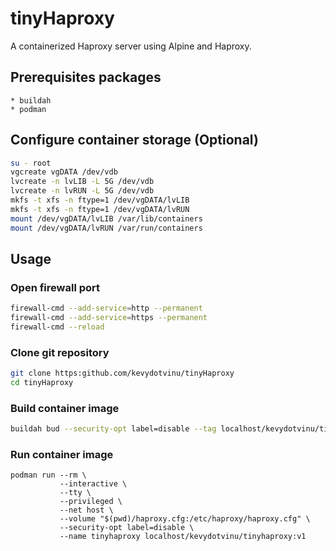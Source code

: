 # tinyHaproxy
A containerized Haproxy server using Alpine and Haproxy.

## Prerequisites packages
```
* buildah
* podman
```
## Configure container storage (Optional)
```bash
su - root
vgcreate vgDATA /dev/vdb
lvcreate -n lvLIB -L 5G /dev/vdb
lvcreate -n lvRUN -L 5G /dev/vdb
mkfs -t xfs -n ftype=1 /dev/vgDATA/lvLIB
mkfs -t xfs -n ftype=1 /dev/vgDATA/lvRUN
mount /dev/vgDATA/lvLIB /var/lib/containers
mount /dev/vgDATA/lvRUN /var/run/containers
```

## Usage
### Open firewall port
```bash
firewall-cmd --add-service=http --permanent
firewall-cmd --add-service=https --permanent
firewall-cmd --reload
```

### Clone git repository
```bash
git clone https:github.com/kevydotvinu/tinyHaproxy
cd tinyHaproxy
```

### Build container image
```bash
buildah bud --security-opt label=disable --tag localhost/kevydotvinu/tinyhaproxy:v1 .
```

### Run container image
```
podman run --rm \
           --interactive \
           --tty \
           --privileged \
           --net host \
           --volume "$(pwd)/haproxy.cfg:/etc/haproxy/haproxy.cfg" \
           --security-opt label=disable \
           --name tinyhaproxy localhost/kevydotvinu/tinyhaproxy:v1
```
